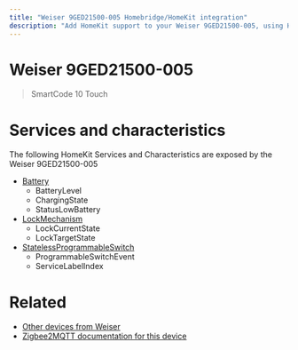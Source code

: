 ```yaml
---
title: "Weiser 9GED21500-005 Homebridge/HomeKit integration"
description: "Add HomeKit support to your Weiser 9GED21500-005, using Homebridge, Zigbee2MQTT and homebridge-z2m."
---
```

<!---
This file has been GENERATED using src/docgen/docgen.ts
DO NOT EDIT THIS FILE MANUALLY!
-->
# Weiser 9GED21500-005
> SmartCode 10 Touch


# Services and characteristics
The following HomeKit Services and Characteristics are exposed by
the Weiser 9GED21500-005

* [Battery](../../battery.md)
  * BatteryLevel
  * ChargingState
  * StatusLowBattery
* [LockMechanism](../../lock.md)
  * LockCurrentState
  * LockTargetState
* [StatelessProgrammableSwitch](../../action.md)
  * ProgrammableSwitchEvent
  * ServiceLabelIndex


# Related
* [Other devices from Weiser](../index.md#weiser)
* [Zigbee2MQTT documentation for this device](https://www.zigbee2mqtt.io/devices/9GED21500-005.html)